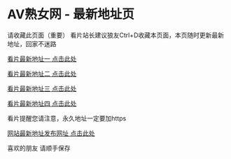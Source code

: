 <h1>AV熟女网 - 最新地址页</h1>
<p dir="auto">请收藏此页面（重要）
看片站长建议狼友Ctrl+D收藏本页面，本页随时更新最新地址，回家不迷路</p>
<p dir="auto"><a href="https://www.webmilf.com/" rel="nofollow">看片最新地址一 点击此处</a></p>
<p dir="auto"><a href="https://www.lovemilf.xyz/" rel="nofollow">看片最新地址二 点击此处</a></p>
<p dir="auto"><a href="https://www.aimilf.xyz/" rel="nofollow">看片最新地址三 点击此处</a></p>
<p dir="auto"><a href="https://www.wmilf.xyz/" rel="nofollow">看片最新地址四 点击此处</a></p>
<p dir="auto">看片提醒您请注意，永久地址一定要加https</p>
<p dir="auto"><a href="https://www.webmilf.site/" rel="nofollow">网站最新地址发布网址 点击此处</a></p>
<p dir="auto">喜欢的朋友 请顺手保存</p>
